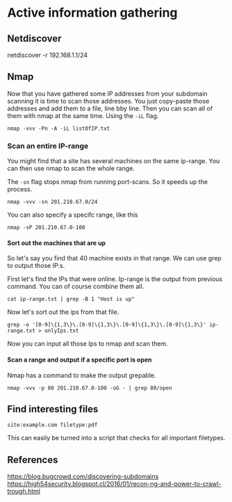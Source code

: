 # Active information gathering






## Netdiscover

netdiscover -r 192.168.1.1/24

## Nmap

Now that you have gathered some IP addresses from your subdomain scanning it is time to scan those addresses. You just copy-paste those addresses and add them to a file, line bby line. Then you can scan all of them with nmap at the same time. Using the `-iL` flag.


`nmap -vvv -Pn -A -iL listOfIP.txt`

### Scan an entire IP-range
You might find that a site has several machines on the same ip-range. You can then use nmap to scan the whole range.

The `-sn` flag stops nmap from running port-scans. So it speeds up the process.

`nmap -vvv -sn 201.210.67.0/24`

You can also specify a specifc range, like this

`nmap -sP 201.210.67.0-100`

#### Sort out the machines that are up
So let's say you find that 40 machine exists in that range. We can use grep to output those IP:s.

First let's find the IPs that were online. Ip-range is the output from previous command. You can of course combine them all.

`cat ip-range.txt | grep -B 1 "Host is up"`

Now let's sort out the ips from that file.

`grep -o '[0-9]\{1,3\}\.[0-9]\{1,3\}\.[0-9]\{1,3\}\.[0-9]\{1,3\}' ip-range.txt > onlyIps.txt`

Now you can input all those Ips to nmap and scan them.




#### Scan a range and output if a specific port is open

Nmap has a command to make the output grepable.

`nmap -vvv -p 80 201.210.67.0-100 -oG - | grep 80/open`

## Find interesting files

`site:example.com filetype:pdf`

This can easily be turned into a script that checks for all important filetypes.



## References

https://blog.bugcrowd.com/discovering-subdomains
https://high54security.blogspot.cl/2016/01/recon-ng-and-power-to-crawl-trough.html

